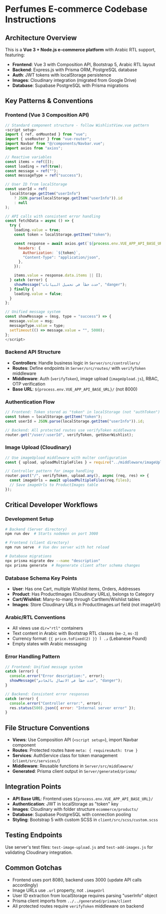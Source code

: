 # Perfumes E-commerce Codebase Instructions

## Architecture Overview

This is a **Vue 3 + Node.js e-commerce platform** with Arabic RTL support, featuring:

- **Frontend**: Vue 3 with Composition API, Bootstrap 5, Arabic RTL layout
- **Backend**: Express.js with Prisma ORM, PostgreSQL database
- **Auth**: JWT tokens with localStorage persistence
- **Images**: Cloudinary integration (migrated from Google Drive)
- **Database**: Supabase PostgreSQL with Prisma migrations

## Key Patterns & Conventions

### Frontend (Vue 3 Composition API)

```javascript
// Standard component structure - follow WishlistView.vue pattern
<script setup>
import { ref, onMounted } from "vue";
import { useRouter } from "vue-router";
import Navbar from "@/components/Navbar.vue";
import axios from "axios";

// Reactive variables
const items = ref([]);
const loading = ref(true);
const message = ref("");
const messageType = ref("success");

// User ID from localStorage
const userId = ref(
  localStorage.getItem("userInfo")
    ? JSON.parse(localStorage.getItem("userInfo")).id
    : null
);

// API calls with consistent error handling
const fetchData = async () => {
  try {
    loading.value = true;
    const token = localStorage.getItem("token");

    const response = await axios.get(`${process.env.VUE_APP_API_BASE_URL}/endpoint`, {
      headers: {
        Authorization: `${token}`,
        "Content-Type": "application/json",
      },
    });

    items.value = response.data.items || [];
  } catch (error) {
    showMessage("حدث خطأ في تحميل البيانات", "danger");
  } finally {
    loading.value = false;
  }
};

// Unified message system
const showMessage = (msg, type = "success") => {
  message.value = msg;
  messageType.value = type;
  setTimeout(() => message.value = "", 5000);
};
</script>
```

### Backend API Structure

- **Controllers**: Handle business logic in `Server/src/controllers/`
- **Routes**: Define endpoints in `Server/src/routes/` with `verifyToken` middleware
- **Middleware**: Auth (`verifyToken`), image upload (`imageUpload.js`), RBAC, OTP verification
- **Base URL**: `${process.env.VUE_APP_API_BASE_URL}/` (not 8000)

### Authentication Flow

```javascript
// Frontend: Token stored as "token" in localStorage (not "authToken")
const token = localStorage.getItem("token");
const userId = JSON.parse(localStorage.getItem("userInfo")).id;

// Backend: All protected routes use verifyToken middleware
router.get("/user/:userId", verifyToken, getUserWishlist);
```

### Image Upload (Cloudinary)

```javascript
// Use imageUpload middleware with multer configuration
const { upload, uploadMultipleFiles } = require("../middleware/imageUpload");

// Controller pattern for image handling
router.post("/", verifyToken, upload.any(), async (req, res) => {
  const imageUrls = await uploadMultipleFiles(req.files);
  // Save imageUrls to ProductImages table
});
```

## Critical Developer Workflows

### Development Setup

```bash
# Backend (Server directory)
npm run dev  # Starts nodemon on port 3000

# Frontend (client directory)
npm run serve  # Vue dev server with hot reload

# Database migrations
npx prisma migrate dev --name "description"
npx prisma generate  # Regenerate client after schema changes
```

### Database Schema Key Points

- **User**: Has one Cart, multiple Wishlist items, Orders, Addresses
- **Product**: Has ProductImages (Cloudinary URLs), belongs to Category
- **Cart/Wishlist**: Many-to-many through CartItem/Wishlist tables
- **Images**: Store Cloudinary URLs in ProductImages.url field (not imageUrl)

### Arabic/RTL Conventions

- All views use `dir="rtl"` containers
- Text content in Arabic with Bootstrap RTL classes (`me-2`, `ms-3`)
- Currency format: `{{ price.toFixed(2) }} د. أ` (Lebanese Pound)
- Empty states with Arabic messaging

### Error Handling Pattern

```javascript
// Frontend: Unified message system
catch (error) {
  console.error("Error description:", error);
  showMessage("حدث خطأ في الاتصال بالخادم", "danger");
}

// Backend: Consistent error responses
catch (error) {
  console.error("Controller error:", error);
  res.status(500).json({ error: "Internal server error" });
}
```

## File Structure Conventions

- **Views**: Use Composition API (`<script setup>`), import Navbar component
- **Routes**: Protected routes have `meta: { requiresAuth: true }`
- **Services**: AuthService class for token management (`client/src/services/`)
- **Middleware**: Reusable functions in `Server/src/middleware/`
- **Generated**: Prisma client output in `Server/generated/prisma/`

## Integration Points

- **API Base URL**: Frontend uses `${process.env.VUE_APP_API_BASE_URL}/`
- **Authentication**: JWT in localStorage as "token" key
- **Images**: Cloudinary with folder structure `ecommerce/products/`
- **Database**: Supabase PostgreSQL with connection pooling
- **Styling**: Bootstrap 5 with custom SCSS in `client/src/scss/custom.scss`

## Testing Endpoints

Use server's test files: `test-image-upload.js` and `test-add-images.js` for validating Cloudinary integration.

## Common Gotchas

- Frontend uses port 8080, backend uses 3000 (update API calls accordingly)
- Image URLs use `.url` property, not `.imageUrl`
- User ID extraction from localStorage requires parsing "userInfo" object
- Prisma client imports from `../../generated/prisma/client`
- All protected routes require `verifyToken` middleware on backend
